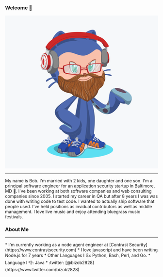 ### Welcome 👋
![Octocat Profile Pic](octocat.png)

<hr>
<p>My name is Bob.  I'm married with 2 kids, one daughter and one son.  I'm a principal software engineer for an application security startup in Baltimore, MD 🦀.  I've been working at both software companies and web consulting companies since 2005.  I started my career in QA but after 8 years I was was done with writing code to test code. I wanted to actually ship software that people used. I've held positions as invidual contributors as well as middle management.  I love live music and enjoy attending bluegrass music festivals.</p>

### About Me
<hr>
 * I'm currently working as a node agent engineer at [Contrast Security](https://www.contrastsecurity.com)
 * I love javascript and have been writing Node.js for 7 years
 * Other Languages I 👍: Python, Bash, Perl, and Go.
 * Language I 👎: Java
 * :twitter: [@bizob2828](https://www.twitter.com/bizob2828)



